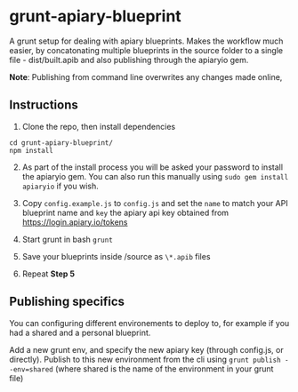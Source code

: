 grunt-apiary-blueprint
======================

A grunt setup for dealing with apiary blueprints. Makes the workflow much easier, by concatonating multiple blueprints in the
source folder to a single file - dist/built.apib and also publishing through the apiaryio gem.

**Note**: Publishing from command line overwrites any changes made online,

## Instructions

1) Clone the repo, then install dependencies

``` 
cd grunt-apiary-blueprint/
npm install
```

2) As part of the install process you will be asked your password to install the apiaryio gem. You can also run this manually using `sudo gem install apiaryio` if you wish.

3) Copy `config.example.js` to `config.js` and set the `name` to match your API blueprint name
and `key` the apiary api key obtained from https://login.apiary.io/tokens

4) Start grunt in bash ``` grunt ```

5) Save your blueprints inside /source as `\*.apib` files

6) Repeat **Step 5**

## Publishing specifics
You can configuring different environements to deploy to, for example if you had a shared and a personal blueprint.

Add a new grunt env, and specify the new apiary key (through config.js, or directly). Publish to this new environment from the cli using
` grunt publish --env=shared ` (where shared is the name of the environment in your grunt file)
